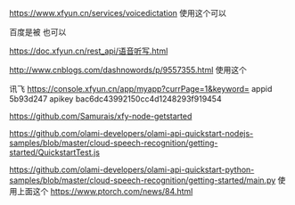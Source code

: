 https://www.xfyun.cn/services/voicedictation
使用这个可以

百度是被  也可以

https://doc.xfyun.cn/rest_api/语音听写.html

http://www.cnblogs.com/dashnowords/p/9557355.html     使用这个


讯飞
https://console.xfyun.cn/app/myapp?currPage=1&keyword=
appid
5b93d247
apikey
bac6dc43992150cc4d1248293f919454

https://github.com/Samurais/xfy-node-getstarted


https://github.com/olami-developers/olami-api-quickstart-nodejs-samples/blob/master/cloud-speech-recognition/getting-started/QuickstartTest.js


https://github.com/olami-developers/olami-api-quickstart-python-samples/blob/master/cloud-speech-recognition/getting-started/main.py
使用上面这个
https://www.ptorch.com/news/84.html
